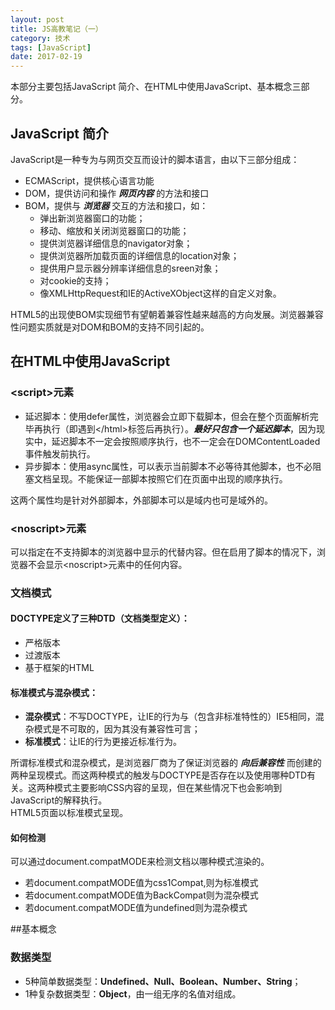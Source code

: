 ```yaml
---
layout: post
title: JS高教笔记（一）
category: 技术
tags: [JavaScript]
date: 2017-02-19
---
```


本部分主要包括JavaScript 简介、在HTML中使用JavaScript、基本概念三部分。
<!-- monre -->
## JavaScript 简介
JavaScript是一种专为与网页交互而设计的脚本语言，由以下三部分组成：

- ECMAScript，提供核心语言功能
- DOM，提供访问和操作 ***网页内容*** 的方法和接口
- BOM，提供与 ***浏览器*** 交互的方法和接口，如：
  - 弹出新浏览器窗口的功能；
  - 移动、缩放和关闭浏览器窗口的功能；
  - 提供浏览器详细信息的navigator对象；
  - 提供浏览器所加载页面的详细信息的location对象；
  - 提供用户显示器分辨率详细信息的sreen对象；
  - 对cookie的支持；
  - 像XMLHttpRequest和IE的ActiveXObject这样的自定义对象。   
 
HTML5的出现使BOM实现细节有望朝着兼容性越来越高的方向发展。浏览器兼容性问题实质就是对DOM和BOM的支持不同引起的。

## 在HTML中使用JavaScript

### \<script\>元素  

- 延迟脚本：使用defer属性，浏览器会立即下载脚本，但会在整个页面解析完毕再执行（即遇到\</html\>标签后再执行）。***最好只包含一个延迟脚本***，因为现实中，延迟脚本不一定会按照顺序执行，也不一定会在DOMContentLoaded事件触发前执行。
- 异步脚本：使用async属性，可以表示当前脚本不必等待其他脚本，也不必阻塞文档呈现。不能保证一部脚本按照它们在页面中出现的顺序执行。  

这两个属性均是针对外部脚本，外部脚本可以是域内也可是域外的。

### \<noscript\>元素  

可以指定在不支持脚本的浏览器中显示的代替内容。但在启用了脚本的情况下，浏览器不会显示\<noscript\>元素中的任何内容。

### 文档模式  

#### DOCTYPE定义了三种DTD（文档类型定义）：  

- 严格版本
- 过渡版本
- 基于框架的HTML  

#### 标准模式与混杂模式：

- **混杂模式**：不写DOCTYPE，让IE的行为与（包含非标准特性的）IE5相同，混杂模式是不可取的，因为其没有兼容性可言；
- **标准模式**：让IE的行为更接近标准行为。

所谓标准模式和混杂模式，是浏览器厂商为了保证浏览器的 ***向后兼容性*** 而创建的两种呈现模式。而这两种模式的触发与DOCTYPE是否存在以及使用哪种DTD有关。这两种模式主要影响CSS内容的呈现，但在某些情况下也会影响到JavaScript的解释执行。  
HTML5页面以标准模式呈现。  

#### 如何检测  
可以通过document.compatMODE来检测文档以哪种模式渲染的。

- 若document.compatMODE值为css1Compat,则为标准模式
- 若document.compatMODE值为BackCompat则为混杂模式
- 若document.compatMODE值为undefined则为混杂模式


##基本概念

### 数据类型

- 5种简单数据类型：**Undefined、Null、Boolean、Number、String**；
- 1种复杂数据类型：**Object**，由一组无序的名值对组成。


